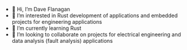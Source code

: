 - 👋 Hi, I’m Dave Flanagan
- 👀 I’m interested in Rust development of applications and embedded projects for engineering applications
- 🌱 I’m currently learning Rust
- 💞️ I’m looking to collaborate on projects for electrical engineering and data analysis (fault analysis) applications

<!---
davidvflanagan/davidvflanagan is a ✨ special ✨ repository because its `README.md` (this file) appears on your GitHub profile.
You can click the Preview link to take a look at your changes.
--->
